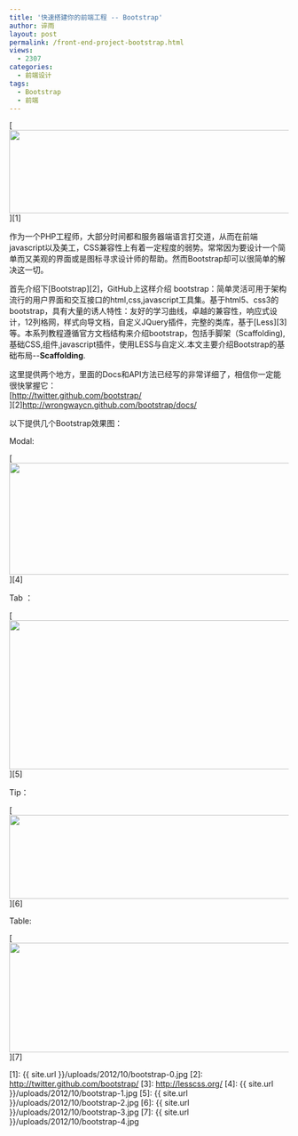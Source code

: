 ```yaml
---
title: '快速搭建你的前端工程 -- Bootstrap'
author: 谇雨
layout: post
permalink: /front-end-project-bootstrap.html
views:
  - 2307
categories:
  - 前端设计
tags:
  - Bootstrap
  - 前端
---
```

[<img class="alignnone size-full wp-image-688" title="快速搭建你的前端工程 - Bootstrap" src="{{ site.url }}/uploads/2012/10/bootstrap-0.jpg" alt="" width="590" height="150" />][1]

作为一个PHP工程师，大部分时间都和服务器端语言打交道，从而在前端javascript以及美工，CSS兼容性上有着一定程度的弱势。常常因为要设计一个简单而又美观的界面或是图标寻求设计师的帮助。然而Bootstrap却可以很简单的解决这一切。

<!--more-->

首先介绍下[Bootstrap][2]，GitHub上这样介绍 bootstrap：简单灵活可用于架构流行的用户界面和交互接口的html,css,javascript工具集。基于html5、css3的bootstrap，具有大量的诱人特性：友好的学习曲线，卓越的兼容性，响应式设计，12列格网，样式向导文档，自定义JQuery插件，完整的类库，基于[Less][3]等。本系列教程遵循官方文档结构来介绍bootstrap，包括手脚架（Scaffolding),基础CSS,组件,javascript插件，使用LESS与自定义.本文主要介绍Bootstrap的基础布局--**Scaffolding**.

这里提供两个地方，里面的Docs和API方法已经写的非常详细了，相信你一定能很快掌握它：  
[http://twitter.github.com/bootstrap/  
][2]<http://wrongwaycn.github.com/bootstrap/docs/>

以下提供几个Bootstrap效果图：

Modal:

[<img class="alignnone size-full wp-image-669" title="bootstrap-1" src="{{ site.url }}/uploads/2012/10/bootstrap-1.jpg" alt="" width="619" height="201" />][4]

Tab ：

[<img class="alignnone size-full wp-image-670" title="bootstrap-2" src="{{ site.url }}/uploads/2012/10/bootstrap-2.jpg" alt="" width="678" height="268" />][5]

Tip：

[<img class="alignnone size-full wp-image-671" title="bootstrap-3" src="{{ site.url }}/uploads/2012/10/bootstrap-3.jpg" alt="" width="679" height="151" />][6]

Table:

[<img class="alignnone size-full wp-image-672" title="bootstrap-4" src="{{ site.url }}/uploads/2012/10/bootstrap-4.jpg" alt="" width="676" height="197" />][7]

 [1]: {{ site.url }}/uploads/2012/10/bootstrap-0.jpg
 [2]: http://twitter.github.com/bootstrap/
 [3]: http://lesscss.org/
 [4]: {{ site.url }}/uploads/2012/10/bootstrap-1.jpg
 [5]: {{ site.url }}/uploads/2012/10/bootstrap-2.jpg
 [6]: {{ site.url }}/uploads/2012/10/bootstrap-3.jpg
 [7]: {{ site.url }}/uploads/2012/10/bootstrap-4.jpg